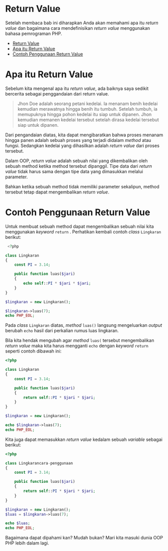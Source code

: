 # Return Value

Setelah membaca bab ini diharapkan Anda akan memahami apa itu *return* *value* dan bagaimana cara mendefinisikan *return* *value* menggunakan bahasa pemrograman PHP.

- [Return Value](#return-value)
- [Apa itu Return Value](#apa-itu-return-value)
- [Contoh Penggunaan Return Value](#contoh-penggunaan-return-value)

 
 # Apa itu Return Value

 Sebelum kita mengenal apa itu _return value_, ada baiknya saya sedikit bercerita sebagai penggandaian dari return value.

 > Jhon Doe adalah seorang petani kedelai. Ia menanam benih kedelai kemudian merawatnya hingga benih itu tumbuh. Setelah tumbuh, ia memupuknya hingga pohon kedelai itu siap untuk dipanen. Jhon kemudian memanen kedelai tersebut setelah dirasa kedelai tersebut siap untuk dipanen.

 Dari pengandaian diatas, kita dapat mengibaratkan bahwa proses menanam hingga panen adalah sebuah proses yang terjadi didalam _method_ atau fungsi. Sedangkan kedelai yang dihasilkan adalah _return value_ dari proses tersebut.

 Dalam OOP, _return value_ adalah sebuah nilai yang dikembalikan oleh sebuah method ketika method tersebut dipanggil. Tipe data dari _return value_ tidak harus sama dengan tipe data yang dimasukkan melalui parameter. 
 
 Bahkan ketika sebuah method tidak memiliki parameter sekalipun, method tersebut tetap dapat mengembalikan _return value_.

 # Contoh Penggunaan Return Value

 Untuk membuat sebuah method dapat mengembalikan sebuah nilai kita menggunakan _keyword_ `return` . Perhatikan kembali contoh _class_ `Lingkaran` berikut:

```php
 <?php

class Lingkaran
{
	const PI = 3.14;

	public function luas($jari)
	{
		echo self::PI * $jari * $jari;
	}
}

$lingkaran = new Lingkaran();

$lingkaran->luas(7); 
echo PHP_EOL;
```
Pada _class_ `Lingkaran` diatas, _method_ `luas()` langsung mengeluarkan _output_ berubah `echo` hasil dari perkalian rumus luas lingkaran. 

Bila kita hendak mengubah agar _method_ `luas(` tersebut mengembalikan _return value_ maka kita harus mengganti `echo` dengan _keyword_ `return` seperti contoh dibawah ini:

```php
<?php

class Lingkaran
{
	const PI = 3.14;

	public function luas($jari)
	{
		return self::PI * $jari * $jari;
	}
}

$lingkaran = new Lingkaran();

echo $lingkaran->luas(7); 
echo PHP_EOL;
```
Kita juga dapat memasukkan _return value_ kedalam sebuah _variable_ sebagai berikut:

```php
<?php

class Lingkarancara-penggunaan
{
	const PI = 3.14;

	public function luas($jari)
	{
		return self::PI * $jari * $jari;
	}
}

$lingkaran = new Lingkaran();
$luas = $lingkaran->luas(7);

echo $luas;
echo PHP_EOL;
```
Bagaimana dapat dipahami kan? Mudah bukan? Mari kita masuki dunia OOP PHP lebih dalam lagi.